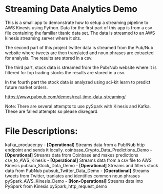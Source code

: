 # Streaming Data Analytics Demo

This is a small app to demonstrate how to setup a streaming pipeline to AWS Kinesis using Python. Data for
the first part of this app is from a csv file containing the familiar titanic data set. The data is streamed
to an AWS kinesis streaming server where it sits. 

The second part of this project twitter data is streamed from the Pub/Nub website where tweets are then 
translated and noun phrases are extracted for analysis. The results are stored in a csv.

The third part, stock data is streamed from the Pub/Nub website where it is filtered for top trading stocks
the results are stored in a csv.

In the fourth part the stock data is analyzed using sci-kit learn to predict future market orders.

https://www.pubnub.com/demos/real-time-data-streaming/

Note: There are several attempts to use pySpark with Kinesis and Kafka. These are failed attempts so please
disregard.

# File Descriptions:

kafka_producer.py - **[Operational]** Streams data from a Pub/Nub http endpoint and sends it locally.
coinbase_Crypto_Data_Predictions_Demo - **[Operational]** Streams data from Coinbase and makes predictions
csv_to_AWS_Kinesis - **[Operational]** Streams data from a csv file to AWS Kinesis
pubsub_Stock_Data_Demo - **[Operational]** Streams and filters stock data from PubNub
pubsub_Twitter_Data_Demo - **[Operational]** Streams tweets from Twitter, tranlates and identifies common noun phrases
pySpark_AWS_Kinesis_Demo - **[Non-Operational]** Streams data into PySpark from Kinesis
pySpark_http_request_demo

